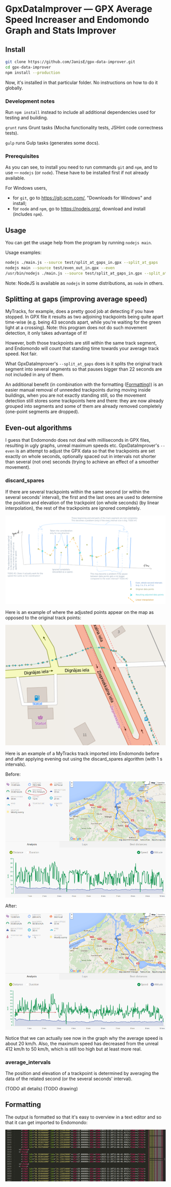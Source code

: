 # GpxDataImprover — GPX Average Speed Increaser and Endomondo Graph and Stats Improver

## Install

```bash
git clone https://github.com/JanisE/gpx-data-improver.git
cd gpx-data-improver
npm install --production
```

Now, it's installed in that particular folder. No instructions on how to do it globally.

### Development notes

Run ```npm install``` instead to include all additional dependencies used for testing and building.

```grunt``` runs Grunt tasks (Mocha functionality tests, JSHint code correctness tests).

```gulp``` runs Gulp tasks (generates some docs).

### Prerequisites

As you can see, to install you need to run commands `git` and `npm`, and to use — `nodejs` (or `node`). These have to be installed first if not already available.

For Windows users,
* for `git`, go to https://git-scm.com/, "Downloads for Windows" and install;
* for `node` and `npm`, go to https://nodejs.org/, download and install (includes `npm`).

## Usage

You can get the usage help from the program by running `nodejs main`.

Usage examples:
```bash
nodejs ./main.js --source test/split_at_gaps_in.gpx --split_at_gaps
nodejs main --source test/even_out_in.gpx --even
/usr/bin/nodejs ./main.js --source test/split_at_gaps_in.gpx --split_at_gaps > testnew.gpx
```

Note: NodeJS is available as `nodejs` in some distributions, as `node` in others.

## Splitting at gaps (improving average speed)

MyTracks, for example, does a pretty good job at detecting if you have stopped. In GPX file it results as two adjoining trackpoints being quite apart time-wise (e.g. being 43 seconds apart, while you're waiting for the green light at a crossing). Note: this program does not do such movement detection, it only takes advantage of it!

However, both those trackpoints are still within the same track segment, and Endomondo will count that standing time towards your average track speed. Not fair.

What GpxDataImprover's `--split_at_gaps` does is it splits the original track segment into several segments so that pauses bigger than 22 seconds are not included in any of them.

An additional benefit (in combination with the formatting ([Formatting](#formatting))) is an easier manual removal of unneeded trackpoints during moving inside buildings, when you are not exactly standing still, so the movement detection still stores some trackpoints here and there: they are now already grouped into segments and some of them are already removed completely (one-point segments are dropped).

## Even-out algorithms

I guess that Endomondo does not deal with milliseconds in GPX files, resulting in ugly graphs, unreal maximum speeds etc. GpxDataImprover's `--even` is an attempt to adjust the GPX data so that the trackpoints are set exactly on whole seconds, optionally spaced out in intervals not shorter than several (not one) seconds (trying to achieve an effect of a smoother movement).

### discard_spares

If there are several trackpoints within the same second (or within the several seconds' interval), the first and the last ones are used to determine the position and elevation of the trackpoint (on whole seconds) (by linear interpolation), the rest of the trackpoints are ignored completely.

![A drawing of the discard_spares algorithm](doc/even_method_discard_spares_algorithm.png)

Here is an example of where the adjusted points appear on the map as opposed to the original track points:

![An example image with both the original and adjusted trackpoints on the map](doc/even_method_discard_spares_on_map.png)

Here is an example of a MyTracks track imported into Endomondo before and after applying evening out using the discard_spares algorithm (with 1 s intervals).

Before:

![A screenshot of an example Endomondo workout imported from MyTracks before evening out](doc/even_before.png)

After:

![A screenshot of an example Endomondo workout imported from MyTracks after evening out with the default parameters (1 s intervals, discard-spares algorithm)](doc/even_after_default.png)

Notice that we can actually see now in the graph why the average speed is about 20 km/h. Also, the maximum speed has decreased from the unreal 412 km/h to 50 km/h, which is still too high but at least more real.

### average_intervals

The position and elevation of a trackpoint is determined by averaging the data of the related second (or the several seconds' interval).

(TODO all details)
(TODO drawing)

## Formatting

The output is formatted so that it's easy to overview in a text editor and so that it can get imported to Endomondo:

![A screenshot of an example formatting](doc/formatting.png)
